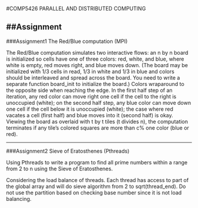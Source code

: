 #COMP5426 PARALLEL AND DISTRIBUTED COMPUTING

##Assignment
---

###Assignment1 The Red/Blue computation (MPI)

The Red/Blue computation simulates two interactive flows: an n by n board is initialized so cells have one of three colors: red, white, and blue, where white is empty, red moves right, and blue moves down. (The board may be initialized with 1/3 cells in read, 1/3 in white and 1/3 in blue and colors should be interleaved and spread across the board. You need to write a separate function board_init to initialize the board.) Colors wraparound to the opposite side when reaching the edge. In the first half step of an iteration, any red color can move right one cell if the cell to the right is unoccupied (white); on the second half step, any blue color can move down one cell if the cell below it is unoccupied (white); the case where red vacates a cell (first half) and blue moves into it (second half) is okay. Viewing the board as overlaid with t by t tiles (t divides n), the computation terminates if any tile’s colored squares are more than c% one color (blue or red).

---

###Assignment2 Sieve of Eratosthenes (Pthreads)

Using Pthreads to write a program to find all prime numbers within a range from 2 to n using the Sieve of Eratosthenes.

Considering the load balance of threads. Each thread has access to part of the global array and will do sieve algorithm from 2 to sqrt(thread_end). Do not use the partition based on checking base number since it is not load balancing.